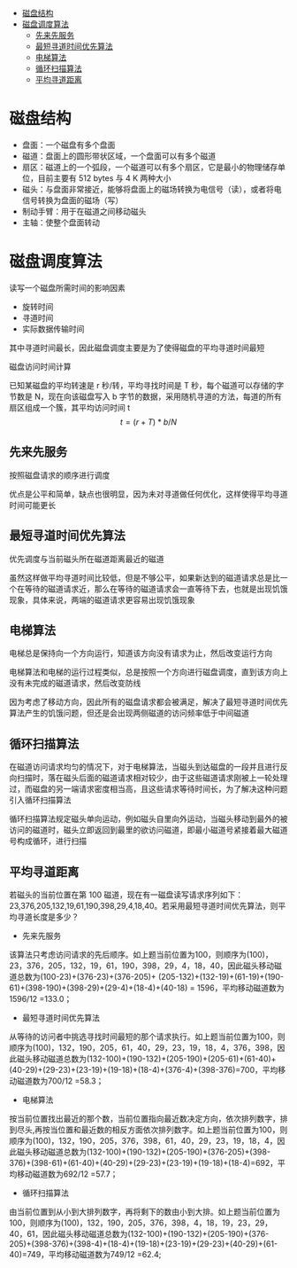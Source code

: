 * [磁盘结构](#磁盘结构)
* [磁盘调度算法](#磁盘调度算法)
	* [先来先服务](#先来先服务)
	* [最短寻道时间优先算法](#最短寻道时间优先算法)
	* [电梯算法](#电梯算法)
	* [循环扫描算法](#循环扫描算法)
	* [平均寻道距离](#平均寻道距离)

# 磁盘结构

- 盘面：一个磁盘有多个盘面
- 磁道：盘面上的圆形带状区域，一个盘面可以有多个磁道
- 扇区：磁道上的一个弧段，一个磁道可以有多个扇区，它是最小的物理储存单位，目前主要有 512 bytes 与 4 K 两种大小
- 磁头：与盘面非常接近，能够将盘面上的磁场转换为电信号（读），或者将电信号转换为盘面的磁场（写）
- 制动手臂：用于在磁道之间移动磁头
- 主轴：使整个盘面转动

# 磁盘调度算法

读写一个磁盘所需时间的影响因素

- 旋转时间
- 寻道时间
- 实际数据传输时间

其中寻道时间最长，因此磁盘调度主要是为了使得磁盘的平均寻道时间最短

磁盘访问时间计算

已知某磁盘的平均转速是 r 秒/转，平均寻找时间是 T 秒，每个磁道可以存储的字节数是 N，现在向该磁盘写入 b 字节的数据，采用随机寻道的方法，每道的所有扇区组成一个簇，其平均访问时间 t
$$
t=(r+T)*b/N
$$


## 先来先服务

按照磁盘请求的顺序进行调度

优点是公平和简单，缺点也很明显，因为未对寻道做任何优化，这样使得平均寻道时间可能更长

## 最短寻道时间优先算法

优先调度与当前磁头所在磁道距离最近的磁道

虽然这样做平均寻道时间比较低，但是不够公平，如果新达到的磁道请求总是比一个在等待的磁道请求近，那么在等待的磁道请求会一直等待下去，也就是出现饥饿现象，具体来说，两端的磁道请求更容易出现饥饿现象

## 电梯算法

电梯总是保持向一个方向运行，知道该方向没有请求为止，然后改变运行方向

电梯算法和电梯的运行过程类似，总是按照一个方向进行磁盘调度，直到该方向上没有未完成的磁道请求，然后改变防线

因为考虑了移动方向，因此所有的磁盘请求都会被满足，解决了最短寻道时间优先算法产生的饥饿问题，但还是会出现两侧磁道的访问频率低于中间磁道

## 循环扫描算法

在磁道访问请求均匀的情况下，对于电梯算法，当磁头到达磁盘的一段并且进行反向扫描时，落在磁头后面的磁道请求相对较少，由于这些磁道请求刚被上一轮处理过，而磁盘的另一端请求密度相当高，且这些请求等待时间长，为了解决这种问题引入循环扫描算法

循环扫描算法规定磁头单向运动，例如磁头自里向外运动，当磁头移动到最外的被访问的磁道时，磁头立即返回到最里的欲访问磁道，即最小磁道号紧接着最大磁道号构成循环，进行扫描

## 平均寻道距离

若磁头的当前位置在第 100 磁道，现在有一磁盘读写请求序列如下：23,376,205,132,19,61,190,398,29,4,18,40。若采用最短寻道时间优先算法，则平均寻道长度是多少？

- 先来先服务

该算法只考虑访问请求的先后顺序。如上题当前位置为100，则顺序为(100)，23，376，205，132，19，61，190，398，29，4，18，40，因此磁头移动磁道总数为(100-23)+(376-23)+(376-205)+ (205-132)+(132-19)+(61-19)+(190-61)+(398-190)+(398-29)+(29-4)+(18-4)+(40-18) = 1596，平均移动磁道数为1596/12 =133.0；

- 最短寻道时间优先算法

从等待的访问者中挑选寻找时间最短的那个请求执行。如上题当前位置为100，则顺序为(100)，132，190，205，61，40，29，23，19，18，4，376，398，因此磁头移动磁道总数为(132-100)+(190-132)+(205-190)+(205-61)+(61-40)+(40-29)+(29-23)+(23-19)+(19-18)+(18-4)+(376-4)+(398-376)=700，平均移动磁道数为700/12 =58.3；

- 电梯算法

按当前位置找出最近的那个数，当前位置指向最近数决定方向，依次排列数字，排到尽头,再按当位置和最近数的相反方面依次排列数字。如上题当前位置为100，则顺序为(100)，132，190，205，376，398，61，40，29，23，19，18，4，因此磁头移动磁道总数为(132-100)+(190-132)+(205-190)+(376-205)+(398-376)+(398-61)+(61-40)+(40-29)+(29-23)+(23-19)+(19-18)+(18-4)=692，平均移动磁道数为692/12 =57.7；

- 循环扫描算法

由当前位置到从小到大排列数字，再将剩下的数由小到大排。如上题当前位置为100，则顺序为(100)，132，190，205，376，398，4，18，19，23，29，40，61，因此磁头移动磁道总数为(132-100)+(190-132)+(205-190)+(376-205)+(398-376)+(398-4)+(18-4)+(19-18)+(23-19)+(29-23)+(40-29)+(61-40)=749，平均移动磁道数为749/12 =62.4;